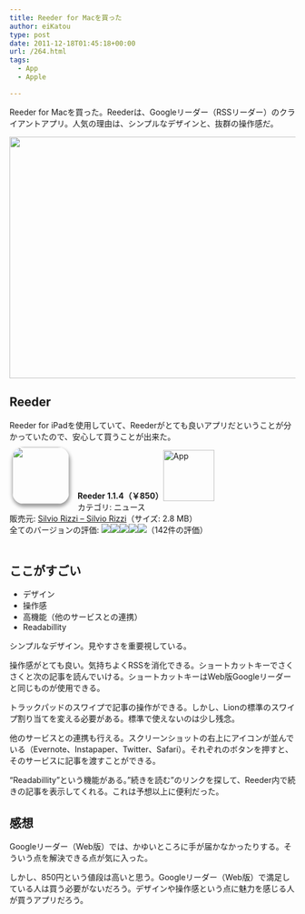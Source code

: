 ```yaml
---
title: Reeder for Macを買った
author: eiKatou
type: post
date: 2011-12-18T01:45:18+00:00
url: /264.html
tags:
  - App
  - Apple

---
```

Reeder for Macを買った。Reederは、Googleリーダー（RSSリーダー）のクライアントアプリ。人気の理由は、シンプルなデザインと、抜群の操作感だ。

[<img src="http://eikatou.net/blog/wp-content/uploads/2011/12/20111214a.jpg" alt="" title="20111214a" width="600" height="425" class="alignnone size-full wp-image-265" srcset="/uploads/2011/12/20111214a.jpg 600w, /uploads/2011/12/20111214a-300x212.jpg 300w, /uploads/2011/12/20111214a-423x300.jpg 423w" sizes="(max-width: 600px) 100vw, 600px" />][1]

## Reeder

Reeder for iPadを使用していて、Reederがとても良いアプリだということが分かっていたので、安心して買うことが出来た。

<a href="http://click.linksynergy.com/fs-bin/stat?id=Rfg6nizvNEs&#038;offerid=94348&#038;type=3&#038;subid=0&#038;tmpid=2192&#038;RD_PARM1=http%253A%252F%252Fitunes.apple.com%252Fjp%252Fapp%252Freeder%252Fid439845554%253Fmt%253D12%2526uo%253D4%2526partnerId%253D30" target="_blank" rel="nofollow"><img width="100" class="alignleft" align="left" src="http://a1.mzstatic.com/us/r1000/087/Purple/d9/82/ff/mzi.kpqspyca.100x100-75.png" style="border-radius: 20px 20px 20px 20px;-moz-border-radius: 20px 20px 20px 20px;-webkit-border-radius: 20px 20px 20px 20px;box-shadow: 1px 4px 6px 1px #999999;-moz-box-shadow: 1px 4px 6px 1px #999999;-webkit-box-shadow: 1px 4px 6px 1px #999999;margin: -5px 15px 1px 5px;" /></a> **Reeder 1.1.4（￥850）**<a href="http://click.linksynergy.com/fs-bin/stat?id=Rfg6nizvNEs&#038;offerid=94348&#038;type=3&#038;subid=0&#038;tmpid=2192&#038;RD_PARM1=http%253A%252F%252Fitunes.apple.com%252Fjp%252Fapp%252Freeder%252Fid439845554%253Fmt%253D12%2526uo%253D4%2526partnerId%253D30" target="_blank" rel="nofollow"><img src="http://r.mzstatic.com/htmlResources/2338/images/viewinitunes_jp.png" style="vertical-align:bottom;" width="90" alt="App" /></a>   
カテゴリ: ニュース   
販売元: <a href="http://click.linksynergy.com/fs-bin/stat?id=Rfg6nizvNEs&#038;offerid=94348&#038;type=3&#038;subid=0&#038;tmpid=2192&#038;RD_PARM1=http%253A%252F%252Fitunes.apple.com%252Fjp%252Fartist%252Fsilvio-rizzi%252Fid325502382%253Fmt%253D12%2526uo%253D4%2526partnerId%253D30" target="_blank" rel="nofollow">Silvio Rizzi &#8211; Silvio Rizzi</a>（サイズ: 2.8 MB）   
全てのバージョンの評価: ![][2]![][2]![][2]![][2]![][3]（142件の評価）    
<br style="clear: both;" />

## ここがすごい

  * デザイン
  * 操作感
  * 高機能（他のサービスとの連携）
  * Readabillity

シンプルなデザイン。見やすさを重要視している。

操作感がとても良い。気持ちよくRSSを消化できる。ショートカットキーでさくさくと次の記事を読んでいける。ショートカットキーはWeb版Googleリーダーと同じものが使用できる。
  
トラックパッドのスワイプで記事の操作ができる。しかし、Lionの標準のスワイプ割り当てを変える必要がある。標準で使えないのは少し残念。

他のサービスとの連携も行える。スクリーンショットの右上にアイコンが並んでいる（Evernote、Instapaper、Twitter、Safari）。それぞれのボタンを押すと、そのサービスに記事を渡すことができる。

&#8220;Readabillity&#8221;という機能がある。&#8221;続きを読む&#8221;のリンクを探して、Reeder内で続きの記事を表示してくれる。これは予想以上に便利だった。

## 感想

Googleリーダー（Web版）では、かゆいところに手が届かなかったりする。そういう点を解決できる点が気に入った。

しかし、850円という値段は高いと思う。Googleリーダー（Web版）で満足している人は買う必要がないだろう。デザインや操作感という点に魅力を感じる人が買うアプリだろう。

 [1]: http://eikatou.net/blog/wp-content/uploads/2011/12/20111214a.jpg
 [2]: http://r.mzstatic.com/htmlResources/63F7/images/rating_star.png
 [3]: http://r.mzstatic.com/htmlResources/63F7/images/rating_star_half.png
